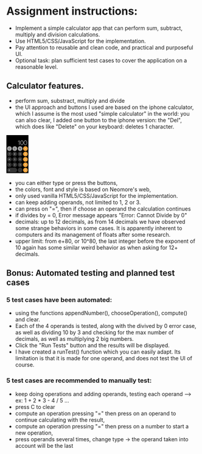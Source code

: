 # Assignment instructions:

- Implement a simple calculator app that can perform sum, subtract, multiply and division calculations.  
- Use HTML5/CSS/JavaScript for the implementation.   
- Pay attention to reusable and clean code, and practical and purposeful UI.
- Optional task: plan sufficient test cases to cover the application on a reasonable level.

## Calculator features.
- perform sum, substract, multiply and divide
- the UI approach and buttons I used are based on the iphone calculator, which I assume is the most used "simple calculator" in the world: you can also clear, 
 I added one button to the iphone version: the "Del", which does like "Delete" on your keyboard: deletes 1 character.
<img src="iphone_calculator.jpeg" alt="Image" height="100">
 
- you can either type or press the buttons,
- the colors, font and style is based on Neomore's web,
- only used vanilla HTML5/CSS/JavaScript for the implementation.
- can keep adding operands, not limited to 1, 2 or 3.
- can press on "=", then if choose an operand the calculation continues
- if divides by = 0, Error message appears "Error: Cannot Divide by 0"
- decimals: up to 12 decimals, as from 14 decimals we have observed some strange behaviors in some cases. It is apparently inherent to computers and its management of floats after some research.
- upper limit: from e+80, or 10^80, the last integer before the exponent of 10 again has some similar weird behavior as when asking for 12+ decimals.

## Bonus: Automated testing and planned test cases

### 5 test cases have been automated:
- using the functions appendNumber(), chooseOperation(), compute() and clear. 
- Each of the 4 operands is tested, along with the divived by 0 error case, as well as dividing 10 by 3 and checking for the max number of decimals, as well as multiplying 2 big numbers. 
- Click the "Run Tests" button and the results will be displayed. 
- I have created a runTest() function which you can easily adapt. Its limitation is that it is made for one operand, and does not test the UI of course.

### 5 test cases are recommended to manually test:
-  keep doing operations and adding operands, testing each operand --> ex: 1 + 2 * 3 - 4 / 5 ...
-  press C to clear
-  compute an operation pressing "=" then press on an operand to continue calculating with the result, 
-  compute an operation pressing "=" then press on a number to start a new operation,
-  press operands several times, change type -> the operand taken into account will be the last
